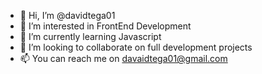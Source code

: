- 👋 Hi, I’m @davidtega01
- 👀 I’m interested in FrontEnd Development
- 🌱 I’m currently learning Javascript
- 💞️ I’m looking to collaborate on full development projects
- 📫 You can reach me on davaidtega01@gmail.com

<!---
davidtega01/davidtega01 is a ✨ special ✨ repository because its `README.md` (this file) appears on your GitHub profile.
You can click the Preview link to take a look at your changes.
--->
